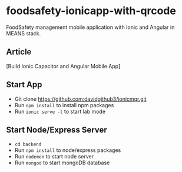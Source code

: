 # foodsafety-ionicapp-with-qrcode
FoodSafety management mobile application with Ionic and Angular in MEANS stack.
## Article
[Build Ionic Capacitor and Angular Mobile App]

## Start App
* Git clone https://github.com:davidgithub3/ionicmqr.git
* Run `npm install` to install npm packages
* Run `ionic serve -l` to start lab mode

## Start Node/Express Server
* `cd backend`
* Run `npm install` to node/express packages
* Run `nodemon` to start node server
* Run `mongod` to start mongoDB database

